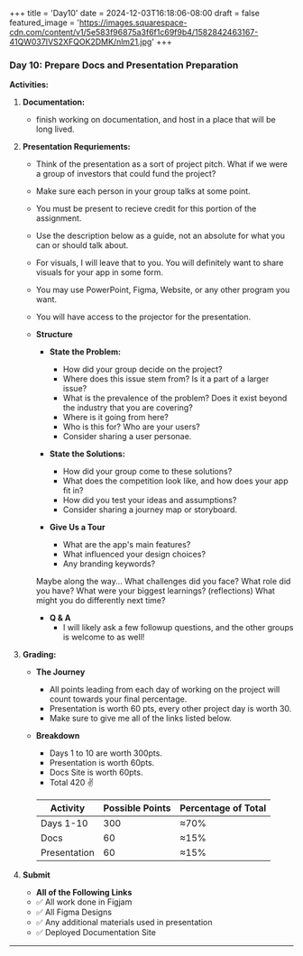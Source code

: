 +++
title = 'Day10'
date = 2024-12-03T16:18:06-08:00
draft = false
featured_image = 'https://images.squarespace-cdn.com/content/v1/5e583f96875a3f6f1c69f9b4/1582842463167-41QW037IVS2XFQOK2DMK/nlm21.jpg'
+++


### **Day 10: Prepare Docs and Presentation Preparation**

**Activities:**

1. **Documentation:**
   - finish working on documentation, and host in a place that will be long lived.

2. **Presentation Requriements:**

   - Think of the presentation as a sort of project pitch. 
   What if we were a group of investors that could fund the
   project?
   - Make sure each person in your group talks at some point.
   - You must be present to recieve credit for this portion of the assignment. 
   - Use the description below as a guide, not an absolute for what you can
   or should talk about.
   - For visuals, I will leave that to you. You will definitely want to share
   visuals for your app in some form.
   - You may use PowerPoint, Figma, Website, or any other program you want.
   - You will have access to the projector for the presentation.

   - **Structure**
      - **State the Problem:**
         - How did your group decide on the project?
         - Where does this issue stem from? Is it a part of a larger issue?
         - What is the prevalence of the problem? Does it exist beyond the
         industry that you are covering?
         - Where is it going from here?
         - Who is this for? Who are your users?
         - Consider sharing a user personae.

      - **State the Solutions:**
         - How did your group come to these solutions?
         - What does the competition look like, and how does your app fit in?
         - How did you test your ideas and assumptions?
         - Consider sharing a journey map or storyboard.

      - **Give Us a Tour** 
         - What are the app's main features?
         - What influenced your design choices?
         - Any branding keywords?

      Maybe along the way... What challenges did you face?
      What role did you have? What were your biggest learnings? (reflections)
      What might you do differently next time?

      - **Q & A**
         - I will likely ask a few followup questions, and the other groups is welcome to as well!

3. **Grading:** 
   - **The Journey**
      - All points leading from each day of working on the project will count towards your final percentage.
      - Presentation is worth 60 pts, every other project day is worth 30.
      - Make sure to give me all of the links listed below.
   - **Breakdown**
      - Days 1 to 10 are worth 300pts. 
      - Presentation is worth 60pts.
      - Docs Site is worth 60pts.
      - Total 420 :v:

      | Activity | Possible Points | Percentage of Total |
      | --- | --- | --- |
      | Days 1-10 | 300 | ≈70% |
      | Docs | 60 | ≈15% |
      | Presentation | 60 | ≈15% |

4. **Submit**
   - **All of the Following Links**
   - :white_check_mark: All work done in Figjam
   - :white_check_mark: All Figma Designs
   - :white_check_mark: Any additional materials used in presentation
   - :white_check_mark: Deployed Documentation Site

---
